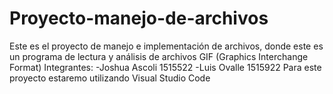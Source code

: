 # Proyecto-manejo-de-archivos
Este es el proyecto de manejo e implementación de archivos, donde este es un programa de lectura y análisis de archivos GIF (Graphics Interchange Format)
Integrantes: 
-Joshua Ascoli 1515522 
-Luis Ovalle 1515922
Para este proyecto estaremo utilizando Visual Studio Code


